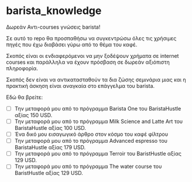 # barista_knowledge
Δωρεάν Αντι-courses γνώσεις barista!

Σε αυτό το repo θα προσπαθήσω να συγκεντρώσω όλες τις χρήσιμες πηγές που έχω διαβάσει γύρω από το θέμα του καφέ.

Σκοπός είναι οι ενδιαφερόμενοι να μην ξοδέψουν χρήματα σε internet courses και παράλληλα να έχουν πρόσβαση σε δωρεάν αξιόπιστη πληροφορία.

Σκοπός δεν είναι να αντικατασταθούν τα δια ζώσης σεμινάρια μιας και η πρακτική άσκηση είναι αναγκαία στο επάγγελμα του barista.

Εδώ θα βρείτε:
- [ ] Την μεταφορά μου από το πρόγραμμα Barista One του BaristaHustle αξίας 150 USD.
- [ ] Την μεταφορά μου από το πρόγραμμα Milk Science and Latte Art του BaristaHustle αξίας 100 USD. 
- [ ] Ένα δικό μου εισαγωγικό άρθρο στον κόσμο του καφέ φίλτρου
- [ ] Την μεταφορά μου από το πρόγραμμα Advanced espresso του BaristaHustle αξίας 179 USD. 
- [ ] Την μεταφορά μου από το πρόγραμμα Terroir του BaristHustle αξίας 129 USD.
- [ ] Την μεταφορά μου από το πρόγραμμα The water course του BaristHustle αξίας 129 USD.
